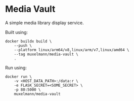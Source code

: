 # Media Vault

A simple media library display service.

Built using:

```
docker buildx build \
    --push \
    --platform linux/arm64/v8,linux/arm/v7,linux/amd64 \
    --tag muxelmann/media-vault \
    .
```

Run using:

```
docker run \
    -v <HOST_DATA_PATH>:/data:r \
    -e FLASK_SECRET=<SOME_SECRET> \
    -p 80:5000 \
    muxelmann/media-vault
```